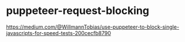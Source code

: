 # puppeteer-request-blocking

https://medium.com/@WillmannTobias/use-puppeteer-to-block-single-javascripts-for-speed-tests-200cecfb8790